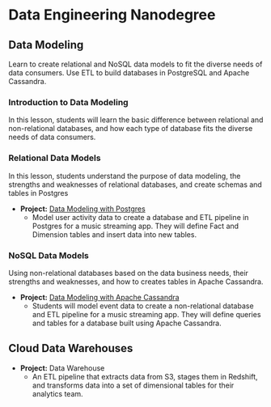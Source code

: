 
# Data Engineering Nanodegree

## Data Modeling

Learn to create relational and NoSQL data models to fit the diverse needs of data consumers. Use ETL to build databases in PostgreSQL and Apache Cassandra.

### Introduction to Data Modeling
In this lesson, students will learn the basic difference between relational and non-relational databases, and how each type of database fits the diverse needs of data consumers.

### Relational Data Models
In this lesson, students understand the purpose of data modeling, the strengths and weaknesses of relational databases, and create schemas and tables in Postgres

- **Project:** [Data Modeling with Postgres](https://github.com/ibinammar/DEND/tree/master/P1.%20Data%20Modeling%20with%20Postgres)
  - Model user activity data to create a database and ETL pipeline in Postgres for a music streaming app. They will define       Fact and Dimension tables and insert data into new tables.

### NoSQL Data Models
Using non-relational databases based on the data business needs, their strengths and weaknesses, and how to creates tables in Apache Cassandra.

- **Project:** [Data Modeling with Apache Cassandra](https://github.com/ibinammar/DEND/tree/master/P2.%20Data%20Modeling%20with%20Apache%20Cassandra)
  - Students will model event data to create a non-relational database and ETL pipeline for a music streaming app. They will define queries     and tables for a database built using Apache Cassandra.

## Cloud Data Warehouses

- **Project:** Data Warehouse
  - An ETL pipeline that extracts data from S3, stages them in Redshift, and transforms data into a set of dimensional tables for their analytics team.
